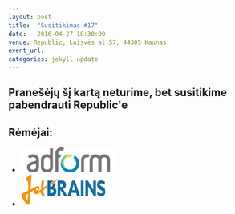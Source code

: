 ```yaml
---
layout: post
title:  "Susitikimas #17"
date:   2016-04-27 18:30:00
venue: Republic, Laisvės al.57, 44305 Kaunas
event_url: 
categories: jekyll update
---
```

## Pranešėjų šį kartą neturime, bet susitikime pabendrauti Republic'e

## Rėmėjai:

  * [![Adform](img/adform-logo.png)](http://www.adform.com)
  * [![JetBrains](img/jetbrains-logo.png)](https://www.jetbrains.com/)
